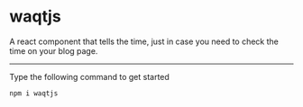 # waqtjs

A react component that tells the time, just in case you need to check the time on your blog page.

-----------------------------------

Type the following command to get started

```npm i waqtjs```